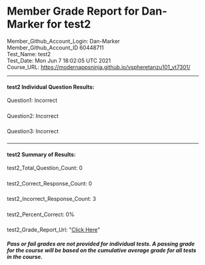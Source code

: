 # Member Grade Report for Dan-Marker for test2  
   
Member_Github_Account_Login: Dan-Marker  
Member_Github_Account_ID 60448711  
Test_Name: test2  
Test_Date: Mon Jun  7 18:02:05 UTC 2021  
Course_URL: https://modernappsninja.github.io/vspheretanzu101_vt7301/  
   
---  
#### test2 Individual Question Results:  
Question1: Incorrect  
#####  
Question2: Incorrect  
#####  
Question3: Incorrect  
#####  
---  
#### test2 Summary of Results:  
test2_Total_Question_Count: 0  
#####  
test2_Correct_Response_Count: 0  
#####  
test2_Incorrect_Response_Count: 3  
#####  
test2_Percent_Correct: 0%  
#####  
test2_Grade_Report_Url: "[Click Here](https://github.com/modernappsninjas/Dan-Marker/blob/main/static/userdata/courses/vspheretanzu101_vt7301/grade_report.pr717.test2.md)"
##### Pass or fail grades are not provided for individual tests. A passing grade for the course will be based on the cumulative average grade for all tests in the course.  
